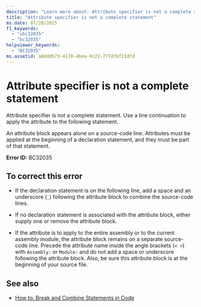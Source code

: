 ```yaml
---
description: "Learn more about: Attribute specifier is not a complete statement"
title: "Attribute specifier is not a complete statement"
ms.date: 07/20/2015
f1_keywords: 
  - "vbc32035"
  - "bc32035"
helpviewer_keywords: 
  - "BC32035"
ms.assetid: a0ddd673-4170-4bea-9c22-777d7bf21dfd
---
```

# Attribute specifier is not a complete statement

Attribute specifier is not a complete statement. Use a line continuation to apply the attribute to the following statement.  
  
 An attribute block appears alone on a source-code line. Attributes must be applied at the beginning of a declaration statement, and they must be part of that statement.  
  
 **Error ID:** BC32035  
  
## To correct this error  
  
- If the declaration statement is on the following line, add a space and an underscore (`_`) following the attribute block to combine the source-code lines.  
  
- If no declaration statement is associated with the attribute block, either supply one or remove the attribute block.  
  
- If the attribute is to apply to the entire assembly or to the current assembly module, the attribute block remains on a separate source-code line. Precede the attribute name inside the angle brackets (`< >`) with `Assembly:` or `Module:` and do not add a space or underscore following the attribute block. Also, be sure this attribute block is at the beginning of your source file.  
  
## See also

- [How to: Break and Combine Statements in Code](../programming-guide/program-structure/how-to-break-and-combine-statements-in-code.md)
